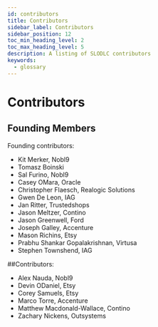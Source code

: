 ```yaml
---
id: contributors
title: Contributors
sidebar_label: Contributors
sidebar_position: 12
toc_min_heading_level: 2
toc_max_heading_level: 5
description: A listing of SLODLC contributors
keywords:
  - glossary
---
```

# Contributors

## Founding Members
Founding contributors:
- Kit Merker, Nobl9
- Tomasz Boinski
- Sal Furino, Nobl9
- Casey OMara, Oracle
- Christopher Flaesch, Realogic Solutions
- Gwen De Leon, IAG
- Jan Ritter, Trustedshops
- Jason Meltzer, Contino
- Jason Greenwell, Ford
- Joseph Galley, Accenture
- Mason Richins, Etsy
- Prabhu Shankar Gopalakrishnan, Virtusa
- Stephen Townshend, IAG

##Contributors:
- Alex Nauda, Nobl9
- Devin ODaniel, Etsy
- Corey Samuels, Etsy
- Marco Torre, Accenture
- Matthew Macdonald-Wallace, Contino
- Zachary Nickens, Outsystems


